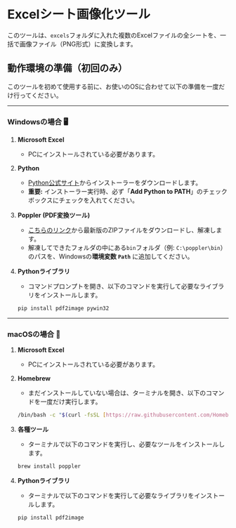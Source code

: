 # Excelシート画像化ツール

このツールは、`excels`フォルダに入れた複数のExcelファイルの全シートを、一括で画像ファイル（PNG形式）に変換します。

## 動作環境の準備（初回のみ）

このツールを初めて使用する前に、お使いのOSに合わせて以下の準備を一度だけ行ってください。

---
### Windowsの場合 🖥️

1.  **Microsoft Excel**
    * PCにインストールされている必要があります。

2.  **Python**
    * [Python公式サイト](https://www.python.org/downloads/windows/)からインストーラーをダウンロードします。
    * **重要:** インストーラー実行時、必ず「**Add Python to PATH**」のチェックボックスにチェックを入れてください。
    

3.  **Poppler (PDF変換ツール)**
    * [こちらのリンク](https://github.com/oschwartz10612/poppler-windows/releases/)から最新版のZIPファイルをダウンロードし、解凍します。
    * 解凍してできたフォルダの中にある`bin`フォルダ（例: `C:\poppler\bin`）のパスを、Windowsの**環境変数 `Path`** に追加してください。

4.  **Pythonライブラリ**
    * コマンドプロンプトを開き、以下のコマンドを実行して必要なライブラリをインストールします。
    ```sh
    pip install pdf2image pywin32
    ```

---
### macOSの場合 

1.  **Microsoft Excel**
    * PCにインストールされている必要があります。

2.  **Homebrew**
    * まだインストールしていない場合は、ターミナルを開き、以下のコマンドを一度だけ実行します。
    ```sh
    /bin/bash -c "$(curl -fsSL [https://raw.githubusercontent.com/Homebrew/install/HEAD/install.sh](https://raw.githubusercontent.com/Homebrew/install/HEAD/install.sh))"
    ```

3.  **各種ツール**
    * ターミナルで以下のコマンドを実行し、必要なツールをインストールします。
    ```sh
    brew install poppler
    ```

4.  **Pythonライブラリ**
    * ターミナルで以下のコマンドを実行して必要なライブラリをインストールします。
    ```sh
    pip install pdf2image
    ```